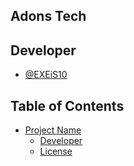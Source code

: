 ## Adons Tech

## Developer
- [@EXEiS10](https://www.github.com/eXeis-ixt)


## Table of Contents

- [Project Name](#Developer)
  - [Developer](#Fahad_Bhuiyan)
  - [License](#mit)
